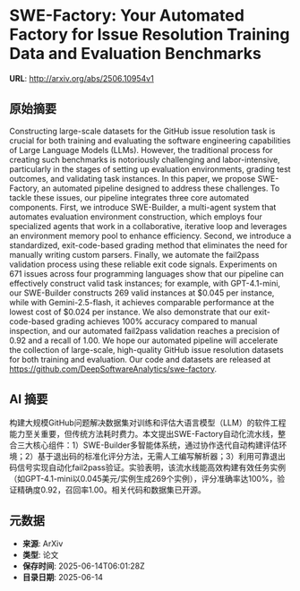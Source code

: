 # SWE-Factory: Your Automated Factory for Issue Resolution Training Data and Evaluation Benchmarks

**URL**: http://arxiv.org/abs/2506.10954v1

## 原始摘要

Constructing large-scale datasets for the GitHub issue resolution task is
crucial for both training and evaluating the software engineering capabilities
of Large Language Models (LLMs). However, the traditional process for creating
such benchmarks is notoriously challenging and labor-intensive, particularly in
the stages of setting up evaluation environments, grading test outcomes, and
validating task instances. In this paper, we propose SWE-Factory, an automated
pipeline designed to address these challenges. To tackle these issues, our
pipeline integrates three core automated components. First, we introduce
SWE-Builder, a multi-agent system that automates evaluation environment
construction, which employs four specialized agents that work in a
collaborative, iterative loop and leverages an environment memory pool to
enhance efficiency. Second, we introduce a standardized, exit-code-based
grading method that eliminates the need for manually writing custom parsers.
Finally, we automate the fail2pass validation process using these reliable exit
code signals. Experiments on 671 issues across four programming languages show
that our pipeline can effectively construct valid task instances; for example,
with GPT-4.1-mini, our SWE-Builder constructs 269 valid instances at $0.045 per
instance, while with Gemini-2.5-flash, it achieves comparable performance at
the lowest cost of $0.024 per instance. We also demonstrate that our
exit-code-based grading achieves 100% accuracy compared to manual inspection,
and our automated fail2pass validation reaches a precision of 0.92 and a recall
of 1.00. We hope our automated pipeline will accelerate the collection of
large-scale, high-quality GitHub issue resolution datasets for both training
and evaluation. Our code and datasets are released at
https://github.com/DeepSoftwareAnalytics/swe-factory.


## AI 摘要

构建大规模GitHub问题解决数据集对训练和评估大语言模型（LLM）的软件工程能力至关重要，但传统方法耗时费力。本文提出SWE-Factory自动化流水线，整合三大核心组件：1）SWE-Builder多智能体系统，通过协作迭代自动构建评估环境；2）基于退出码的标准化评分方法，无需人工编写解析器；3）利用可靠退出码信号实现自动化fail2pass验证。实验表明，该流水线能高效构建有效任务实例（如GPT-4.1-mini以0.045美元/实例生成269个实例），评分准确率达100%，验证精确度0.92，召回率1.00。相关代码和数据集已开源。

## 元数据

- **来源**: ArXiv
- **类型**: 论文
- **保存时间**: 2025-06-14T06:01:28Z
- **目录日期**: 2025-06-14
